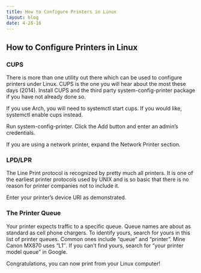```yaml
---
title: How to Configure Printers in Linux
layout: blog
date: 4-28-16
---
```

## How to Configure Printers in Linux

### CUPS

There is more than one utility out there which can be used to configure printers under Linux. CUPS is the one you will hear about the most these days (2014). Install CUPS and the third party system-config-printer package if you have not already done so.

If you use Arch, you will need to systemctl start cups. If you would like, systemctl enable cups instead.

Run system-config-printer. Click the Add button and enter an admin’s credentials.

If you are using a network printer, expand the Network Printer section.

### LPD/LPR

The Line Print protocol is recognized by pretty much all printers. It is one of the earliest printer protocols used by UNIX and is so basic that there is no reason for printer companies not to include it.

Enter your printer’s device URI as demonstrated.

### The Printer Queue

Your printer expects traffic to a specific queue. Queue names are about as standard as cell phone chargers. To identify yours, search for yours in this list of printer queues. Common ones include “queue” and “printer”. Mine Canon MX870 uses “L1″. If you can’t find yours, search for “your printer model queue” in Google.

Congratulations, you can now print from your Linux computer!
